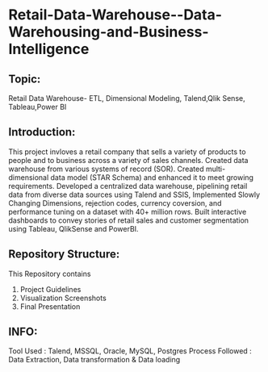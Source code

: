 # Retail-Data-Warehouse--Data-Warehousing-and-Business-Intelligence

## Topic:
Retail Data Warehouse- ETL, Dimensional Modeling, Talend,Qlik Sense, Tableau,Power BI

## Introduction:
This project invloves a retail company that sells a variety of products to people and to business across a variety of sales channels. Created data warehouse from various systems of record (SOR).
Created multi-dimensional data model (STAR Schema) and enhanced it to meet growing requirements. Developed a centralized data warehouse, pipelining retail data from diverse data sources using Talend and SSIS, Implemented Slowly Changing Dimensions, rejection codes, currency coversion, and performance tuning on a dataset with 40+ million rows. Built interactive dashboards to convey stories of retail sales and customer segmentation using Tableau, QlikSense and PowerBI.

## Repository Structure:
This Repository contains

1. Project Guidelines
2. Visualization Screenshots
3. Final Presentation

## INFO:
Tool Used : Talend, MSSQL, Oracle, MySQL, Postgres
Process Followed : Data Extraction, Data transformation & Data loading
